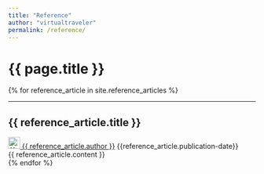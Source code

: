 ```yaml
---
title: "Reference" 
author: "virtualtraveler"
permalink: /reference/
---
```


# {{ page.title }}

{% for reference_article in site.reference_articles %}
<article>
    <hr>
    <h2 id="{{reference_article.label-id}}">{{ reference_article.title }}</h2>
    <div class="article-meta">
        <a href="{{ page.github-url }}{{ reference_article.author }}" class="post-author">
        <img src="{{ page.github-url }}{{ reference_article.author }}.png" class="avatar" alt="{{ reference_article.author }} avatar" width="24" height="24">
        {{ reference_article.author }}</a>	
        <span class="date">{{reference_article.publication-date}}</span>
    </div>
    <div class="article-content">
        {{ reference_article.content }}
    </div>
</article>
{% endfor %}